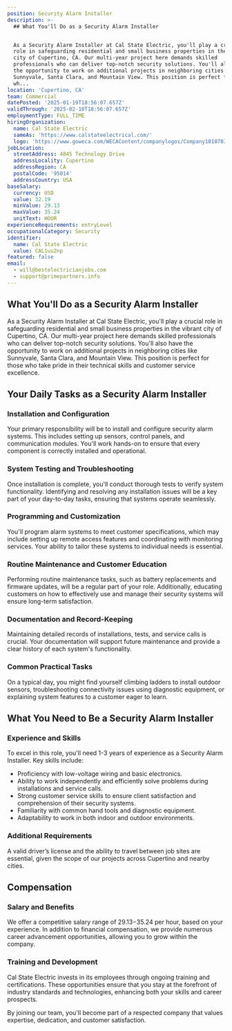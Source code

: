 ```yaml
---
position: Security Alarm Installer
description: >-
  ## What You'll Do as a Security Alarm Installer


  As a Security Alarm Installer at Cal State Electric, you'll play a crucial
  role in safeguarding residential and small business properties in the vibrant
  city of Cupertino, CA. Our multi-year project here demands skilled
  professionals who can deliver top-notch security solutions. You'll also have
  the opportunity to work on additional projects in neighboring cities like
  Sunnyvale, Santa Clara, and Mountain View. This position is perfect for those
  wh...
location: 'Cupertino, CA'
team: Commercial
datePosted: '2025-01-19T18:56:07.657Z'
validThrough: '2025-02-18T18:56:07.657Z'
employmentType: FULL_TIME
hiringOrganization:
  name: Cal State Electric
  sameAs: 'https://www.calstateelectrical.com/'
  logo: 'https://www.goweca.com/WECAContent/companylogos/Company101070Image.png'
jobLocation:
  streetAddress: 4845 Technology Drive
  addressLocality: Cupertino
  addressRegion: CA
  postalCode: '95014'
  addressCountry: USA
baseSalary:
  currency: USD
  value: 32.19
  minValue: 29.13
  maxValue: 35.24
  unitText: HOUR
experienceRequirements: entryLevel
occupationalCategory: Security
identifier:
  name: Cal State Electric
  value: CAL1uu2np
featured: false
email:
  - will@bestelectricianjobs.com
  - support@primepartners.info
---
```




## What You'll Do as a Security Alarm Installer

As a Security Alarm Installer at Cal State Electric, you'll play a crucial role in safeguarding residential and small business properties in the vibrant city of Cupertino, CA. Our multi-year project here demands skilled professionals who can deliver top-notch security solutions. You'll also have the opportunity to work on additional projects in neighboring cities like Sunnyvale, Santa Clara, and Mountain View. This position is perfect for those who take pride in their technical skills and customer service excellence.

## Your Daily Tasks as a Security Alarm Installer

### Installation and Configuration

Your primary responsibility will be to install and configure security alarm systems. This includes setting up sensors, control panels, and communication modules. You'll work hands-on to ensure that every component is correctly installed and operational.

### System Testing and Troubleshooting

Once installation is complete, you'll conduct thorough tests to verify system functionality. Identifying and resolving any installation issues will be a key part of your day-to-day tasks, ensuring that systems operate seamlessly.

### Programming and Customization

You'll program alarm systems to meet customer specifications, which may include setting up remote access features and coordinating with monitoring services. Your ability to tailor these systems to individual needs is essential.

### Routine Maintenance and Customer Education

Performing routine maintenance tasks, such as battery replacements and firmware updates, will be a regular part of your role. Additionally, educating customers on how to effectively use and manage their security systems will ensure long-term satisfaction.

### Documentation and Record-Keeping

Maintaining detailed records of installations, tests, and service calls is crucial. Your documentation will support future maintenance and provide a clear history of each system's functionality.

### Common Practical Tasks

On a typical day, you might find yourself climbing ladders to install outdoor sensors, troubleshooting connectivity issues using diagnostic equipment, or explaining system features to a customer eager to learn.

## What You Need to Be a Security Alarm Installer

### Experience and Skills

To excel in this role, you'll need 1-3 years of experience as a Security Alarm Installer. Key skills include:

- Proficiency with low-voltage wiring and basic electronics.
- Ability to work independently and efficiently solve problems during installations and service calls.
- Strong customer service skills to ensure client satisfaction and comprehension of their security systems.
- Familiarity with common hand tools and diagnostic equipment.
- Adaptability to work in both indoor and outdoor environments.

### Additional Requirements

A valid driver’s license and the ability to travel between job sites are essential, given the scope of our projects across Cupertino and nearby cities.

## Compensation

### Salary and Benefits

We offer a competitive salary range of $29.13-$35.24 per hour, based on your experience. In addition to financial compensation, we provide numerous career advancement opportunities, allowing you to grow within the company.

### Training and Development

Cal State Electric invests in its employees through ongoing training and certifications. These opportunities ensure that you stay at the forefront of industry standards and technologies, enhancing both your skills and career prospects.

By joining our team, you'll become part of a respected company that values expertise, dedication, and customer satisfaction.